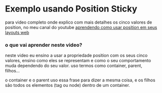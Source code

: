 # Exemplo usando Position Sticky
para video completo onde explico com mais detalhes os cinco valores de position, no meu canal do youtube
[aprendendo como usar position em seus layouts web](https://youtu.be/MJK3sXBtIk8)
### o que vai aprender neste video? 
neste video eu ensino a usar a propriedade position com os seus cinco valores, ensino como eles se representam e como o seu comportamento muda dependendo do seu valor.
uso termos como container, parent, filhos...

o container e o parent uso essa frase para dizer a mesma coisa, e os filhos são todos os elementos (tag ou node) dentro de um container.